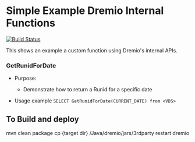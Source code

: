 # Simple Example Dremio Internal Functions

[![Build Status](https://travis-ci.org/dremio-hub/dremio-internal-function-example.svg?branch=master)](https://travis-ci.org/dremio-hub/dremio-internal-function-example)

This shows an example a custom function using Dremio's internal APIs. 

### GetRunidForDate
* Purpose:
   * Demonstrate how to return a Runid for a specific date
   
* Usage example
   ```SELECT GetRunidForDate(CURRENT_DATE) from <VDS>```
     

## To Build and deploy
mvn clean package
cp {target dir} <Dremio Home>/Java/dremio/jars/3rdparty
restart dremio



